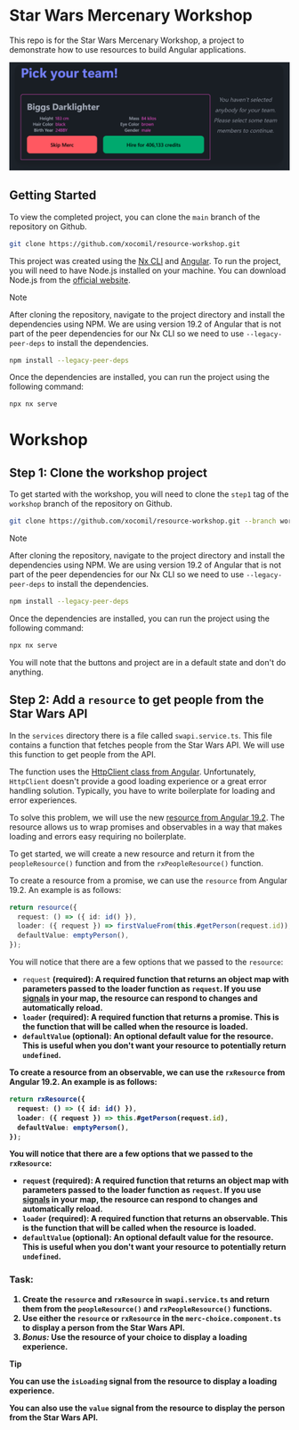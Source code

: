# Star Wars Mercenary Workshop

This repo is for the Star Wars Mercenary Workshop, a project to demonstrate how to use resources to build Angular applications.

![app screenshot.png](readme/app%20screenshot.png)

## Getting Started

To view the completed project, you can clone the `main` branch of the repository on Github.

```bash
git clone https://github.com/xocomil/resource-workshop.git
```

This project was created using the [Nx CLI](https://nx.dev/angular/getting-started/intro) and [Angular](https://angular.dev). To run the project, you will need to have Node.js installed on your machine. You can download Node.js from the [official website](https://nodejs.org/).

> [!NOTE]
> After cloning the repository, navigate to the
project directory and install the dependencies  using NPM. We are using version 19.2 of Angular that is not part of the peer dependencies for our Nx CLI so we need to use `--legacy-peer-deps` to install the dependencies.

```bash
npm install --legacy-peer-deps
```

Once the dependencies are installed, you can run the project using the following command:

```bash
npx nx serve
```

# Workshop

## Step 1: Clone the workshop project

To get started with the workshop, you will need to clone the `step1` tag of the `workshop` branch of the repository on Github.

```bash
git clone https://github.com/xocomil/resource-workshop.git --branch workshop
```
> [!NOTE] 
> After cloning the repository, navigate to the project directory and install the dependencies  using NPM. We are using version 19.2 of Angular that is not part of the peer dependencies for our Nx CLI so we need to use `--legacy-peer-deps` to install the dependencies.

```bash
npm install --legacy-peer-deps
```

Once the dependencies are installed, you can run the project using the following command:

```bash
npx nx serve
```

You will note that the buttons and project are in a default state and don't do anything.

## Step 2: Add a `resource` to get people from the Star Wars API

In the `services` directory there is a file called `swapi.service.ts`. This file contains a function that fetches people from the Star Wars API. We will use this function to get people from the API.

The function uses the [HttpClient class from Angular](https://next.angular.dev/api/common/http/HttpClient#). Unfortunately, `HttpClient` doesn't provide a good loading experience or a great error handling solution. Typically, you have to write boilerplate for loading and error experiences.

To solve this problem, we will use the new [resource from Angular 19.2](https://next.angular.dev/api/core/resource). The resource allows us to wrap promises and observables in a way that makes loading and errors easy requiring no boilerplate.

To get started, we will create a new resource and return it from the `peopleResource()` function and from the `rxPeopleResource()` function.

To create a resource from a promise, we can use the `resource` from Angular 19.2. An example is as follows:

```typescript
return resource({
  request: () => ({ id: id() }),
  loader: ({ request }) => firstValueFrom(this.#getPerson(request.id)),
  defaultValue: emptyPerson(),
});
```
You will notice that there are a few options that we passed to the `resource`:
- `request` <strong>(required)<strong>: A required function that returns an object map with parameters passed to the loader function as `request`. If you use [signals](https://next.angular.dev/api/core/signal#) in your map, the resource can respond to changes and automatically reload.
- `loader` <strong>(required)<strong>: A required function that returns a promise. This is the function that will be called when the resource is loaded.
- `defaultValue` <strong>(optional)<strong>: An optional default value for the resource. This is useful when you don't want your resource to potentially return `undefined`.

To create a resource from an observable, we can use the `rxResource` from Angular 19.2. An example is as follows:

```typescript
return rxResource({
  request: () => ({ id: id() }),
  loader: ({ request }) => this.#getPerson(request.id),
  defaultValue: emptyPerson(),
});

```
You will notice that there are a few options that we passed to the `rxResource`:
- `request` <strong>(required)<strong>: A required function that returns an object map with parameters passed to the loader function as `request`. If you use [signals](https://next.angular.dev/api/core/signal#) in your map, the resource can respond to changes and automatically reload.
- `loader` <strong>(required)<strong>: A required function that returns an observable. This is the function that will be called when the resource is loaded.
- `defaultValue` <strong>(optional)<strong>: An optional default value for the resource. This is useful when you don't want your resource to potentially return `undefined`.

### Task:

1. Create the `resource` and `rxResource` in `swapi.service.ts` and return them from the `peopleResource()` and `rxPeopleResource()` functions.
2. Use either the `resource` or `rxResource` in the `merc-choice.component.ts` to display a person from the Star Wars API.
3. <i>Bonus:</i> Use the resource of your choice to display a loading experience.

> [!TIP]
> You can use the `isLoading` signal from the resource to display a loading experience.
> 
> You can also use the `value` signal from the resource to display the person from the Star Wars API.